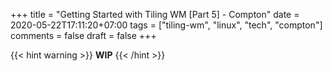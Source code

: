 +++
title = "Getting Started with Tiling WM [Part 5] - Compton"
date = 2020-05-22T17:11:20+07:00
tags = ["tiling-wm", "linux", "tech", "compton"]
comments = false
draft = false
+++

{{< hint warning >}}
**WIP**
{{< /hint >}}
